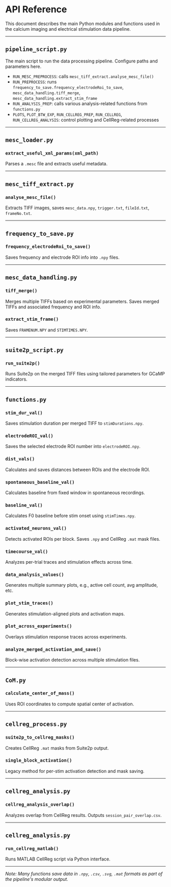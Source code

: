 
# API Reference

This document describes the main Python modules and functions used in the calcium imaging and electrical stimulation data pipeline.

---

## `pipeline_script.py`

The main script to run the data processing pipeline. Configure paths and parameters here.

- `RUN_MESC_PREPROCESS`: calls `mesc_tiff_extract.analyse_mesc_file()`
- `RUN_PREPROCESS`: runs `frequency_to_save.frequency_electrodeRoi_to_save`, `mesc_data_handling.tiff_merge`, `mesc_data_handling.extract_stim_frame`
- `RUN_ANALYSIS_PREP`: calls various analysis-related functions from `functions.py`
- `PLOTS`, `PLOT_BTW_EXP`, `RUN_CELLREG_PREP`, `RUN_CELLREG`, `RUN_CELLREG_ANALYSIS`: control plotting and CellReg-related processes

---

## `mesc_loader.py`

### `extract_useful_xml_params(xml_path)`
Parses a `.mesc` file and extracts useful metadata.

---

## `mesc_tiff_extract.py`

### `analyse_mesc_file()`
Extracts TIFF images, saves `mesc_data.npy`, `trigger.txt`, `fileId.txt`, `frameNo.txt`.

---

## `frequency_to_save.py`

### `frequency_electrodeRoi_to_save()`
Saves frequency and electrode ROI info into `.npy` files.

---

## `mesc_data_handling.py`

### `tiff_merge()`
Merges multiple TIFFs based on experimental parameters. Saves merged TIFFs and associated frequency and ROI info.

### `extract_stim_frame()`
Saves `FRAMENUM.NPY` and `STIMTIMES.NPY`.

---

## `suite2p_script.py`

### `run_suite2p()`
Runs Suite2p on the merged TIFF files using tailored parameters for GCaMP indicators.

---

## `functions.py`

### `stim_dur_val()`
Saves stimulation duration per merged TIFF to `stimDurations.npy`.

### `electrodeROI_val()`
Saves the selected electrode ROI number into `electrodeROI.npy`.

### `dist_vals()`
Calculates and saves distances between ROIs and the electrode ROI.

### `spontaneous_baseline_val()`
Calculates baseline from fixed window in spontaneous recordings.

### `baseline_val()`
Calculates F0 baseline before stim onset using `stimTimes.npy`.

### `activated_neurons_val()`
Detects activated ROIs per block. Saves `.npy` and CellReg `.mat` mask files.

### `timecourse_val()`
Analyzes per-trial traces and stimulation effects across time.

### `data_analysis_values()`
Generates multiple summary plots, e.g., active cell count, avg amplitude, etc.

### `plot_stim_traces()`
Generates stimulation-aligned plots and activation maps.

### `plot_across_experiments()`
Overlays stimulation response traces across experiments.

### `analyze_merged_activation_and_save()`
Block-wise activation detection across multiple stimulation files.

---

## `CoM.py`

### `calculate_center_of_mass()`
Uses ROI coordinates to compute spatial center of activation.

---

## `cellreg_process.py`

### `suite2p_to_cellreg_masks()`
Creates CellReg `.mat` masks from Suite2p output.

### `single_block_activation()`
Legacy method for per-stim activation detection and mask saving.

---

## `cellreg_analysis.py`

### `cellreg_analysis_overlap()`
Analyzes overlap from CellReg results. Outputs `session_pair_overlap.csv`.

---

## `cellreg_analysis.py`

### `run_cellreg_matlab()`
Runs MATLAB CellReg script via Python interface.

---

_Note: Many functions save data in `.npy`, `.csv`, `.svg`, `.mat` formats as part of the pipeline's modular output._
